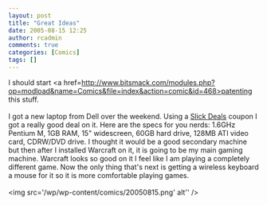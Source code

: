 ```yaml
---
layout: post
title: "Great Ideas"
date: 2005-08-15 12:25
author: rcadmin
comments: true
categories: [Comics]
tags: []
---
```

I should start <a href=http://www.bitsmack.com/modules.php?op=modload&name=Comics&file=index&action=comic&id=468>patenting this stuff.</a><br />
<br />
I got a new laptop from Dell over the weekend. Using a <a href=http://www.slickdeals.net>Slick Deals</a> coupon I got a really good deal on it. Here are the specs for you nerds: 1.6GHz Pentium M, 1GB RAM, 15" widescreen, 60GB hard drive, 128MB ATI video card, CDRW/DVD drive. I thought it would be a good secondary machine but then after I installed Warcraft on it, it is going to be my main gaming machine. Warcraft looks so good on it I feel like I am playing a completely different game. Now the only thing that's next is getting a wireless keyboard a mouse for it so it is more comfortable playing games.<Br><br><!--more--><img src='/wp/wp-content/comics/20050815.png' alt'' />
